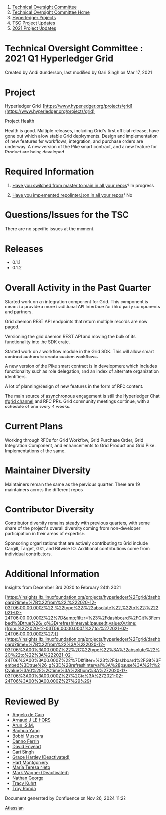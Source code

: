 1. [Technical Oversight Committee](index.html)
2. [Technical Oversight Committee Home](Technical-Oversight-Committee-Home_21430274.html)
3. [Hyperledger Projects](Hyperledger-Projects_21447704.html)
4. [TSC Project Updates](TSC-Project-Updates_21430854.html)
5. [2021 Project Updates](2021-Project-Updates_21452543.html)

# Technical Oversight Committee : 2021 Q1 Hyperledger Grid

Created by Andi Gunderson, last modified by Gari Singh on Mar 17, 2021

# Project

Hyperledger Grid: [https://www.hyperledger.org/projects/grid](https://www.hyperledger.org/projects/grid)

Project Health

Health is good. Multiple releases, including Grid's first official release, have gone out which allow stable Grid deployments. Design and implementation of new features for workflows, integration, and purchase orders are underway. A new version of the Pike smart contract, and a new feature for Product are being developed.

# Required Information

1. [Have you switched from master to main in all your repos](https://lf-hyperledger.atlassian.net/wiki/display/TSC/Projects+have+two+quarters+to+comply+with+common+repo+structure?focusedCommentId=21452776)? In progress
   
2. [Have you implemented repolinter.json in all your repos](https://lf-hyperledger.atlassian.net/wiki/display/TSC/Common+Repo+structure)? No
   

# Questions/Issues for the TSC

There are no specific issues at the moment.

# Releases

- 0.1.1
- 0.1.2

# Overall Activity in the Past Quarter

Started work on an integration component for Grid. This component is meant to provide a more traditional API interface for third party components and partners.

Grid daemon REST API endpoints that return multiple records are now paged.

Versioning the grid daemon REST API and moving the bulk of its functionality into the SDK crate.

Started work on a workflow module in the Grid SDK. This will allow smart contract authors to create custom workflows.

A new version of the Pike smart contract is in development which includes functionality such as role delegation, and an index of alternate organization identifiers.

A lot of planning/design of new features in the form of RFC content.

The main source of asynchronous engagement is still the Hyperledger Chat [#grid channel](https://chat.hyperledger.org/channel/grid) and RFC PRs. Grid community meetings continue, with a schedule of one every 4 weeks.

# Current Plans

Working through RFCs for Grid Workflow, Grid Purchase Order, Grid Integration Component, and enhancements to Grid Product and Grid Pike. Implementations of the same.

# Maintainer Diversity

Maintainers remain the same as the previous quarter. There are 19 maintainers across the different repos.

# Contributor Diversity

Contributor diversity remains steady with previous quarters, with some share of the project's overall diversity coming from non-developer participation in their areas of expertise.

Sponsoring organizations that are actively contributing to Grid include Cargill, Target, GS1, and Bitwise IO. Additional contributions come from individual contributors.

# Additional Information

Insights from December 3rd 2020 to February 24th 2021

[https://insights.lfx.linuxfoundation.org/projects/hyperledger%2Fgrid/dashboard?time=%7B%22from%22:%222020-12-03T06:00:00.000Z%22,%22type%22:%22absolute%22,%22to%22:%222021-02-24T06:00:00.000Z%22%7D&amp;filter=%23%2Fdashboard%2FGit%3Fembed%3Dtrue%26\_g%3D(refreshInterval:(pause:!t,value:0),time:(from:%272020-12-03T06:00:00.000Z%27,to:%272021-02-24T06:00:00.000Z%27))](https://insights.lfx.linuxfoundation.org/projects/hyperledger%2Fgrid/dashboard?time=%7B%22from%22%3A%222020-12-03T06%3A00%3A00.000Z%22%2C%22type%22%3A%22absolute%22%2C%22to%22%3A%222021-02-24T06%3A00%3A00.000Z%22%7D&filter=%23%2Fdashboard%2FGit%3Fembed%3Dtrue%26_g%3D%28refreshInterval%3A%28pause%3A%21t%2Cvalue%3A0%29%2Ctime%3A%28from%3A%272020-12-03T06%3A00%3A00.000Z%27%2Cto%3A%272021-02-24T06%3A00%3A00.000Z%27%29%29)

# Reviewed By

- [Angelo de Caro](https://lf-hyperledger.atlassian.net/wiki/people/70121:d6b0f0e4-825f-4f16-88e1-4d14e95f2f10?ref=confluence)
- [Arnaud J LE HORS](https://lf-hyperledger.atlassian.net/wiki/people/70121:0e75e3b8-500a-4067-9f7e-ed46e91bcb9d?ref=confluence)
- [Arun .S.M.](https://lf-hyperledger.atlassian.net/wiki/people/621a0e5097d313006ba7386a?ref=confluence)
- [Baohua Yang](https://lf-hyperledger.atlassian.net/wiki/people/557058:17d87dbf-05fe-4c1b-84cf-fd69f7fcbb20?ref=confluence)
- [Bobbi Muscara](https://lf-hyperledger.atlassian.net/wiki/people/5c4cb1b7d8bbb7445c0a457e?ref=confluence)
- [Danno Ferrin](https://lf-hyperledger.atlassian.net/wiki/people/5b7f2d80c4e4892a5b789551?ref=confluence)
- [David Enyeart](https://lf-hyperledger.atlassian.net/wiki/people/712020:30d7e775-8a5d-4896-8950-8da2af027639?ref=confluence)
- [Gari Singh](https://lf-hyperledger.atlassian.net/wiki/people/557058:51429e31-90f4-4684-b7cd-9a4fe15ff188?ref=confluence)
- [Grace Hartley (Deactivated)](https://lf-hyperledger.atlassian.net/wiki/people/5c3e0cd1ff324728a1db2448?ref=confluence)
- [Hart Montgomery](https://lf-hyperledger.atlassian.net/wiki/people/712020:86f447c0-86dc-43b3-ac03-6a31923bbb84?ref=confluence)
- [María Teresa nieto](https://lf-hyperledger.atlassian.net/wiki/people/5d36fa46af1d920bc99755b6?ref=confluence)
- [Mark Wagner (Deactivated)](https://lf-hyperledger.atlassian.net/wiki/people/70121:81b88945-c9ef-40fe-9224-207bdb280922?ref=confluence)
- [Nathan George](https://lf-hyperledger.atlassian.net/wiki/people/712020:3e7556ab-cdb8-47f5-8b68-12a3378021fd?ref=confluence)
- [Tracy Kuhrt](https://lf-hyperledger.atlassian.net/wiki/people/712020:eb6ae9c3-aa8e-40ba-9dab-a6969b1ac52e?ref=confluence)
- [Troy Ronda](https://lf-hyperledger.atlassian.net/wiki/people/557058:c854f35a-2b58-4be3-9003-ca2a67495580?ref=confluence)

Document generated by Confluence on Nov 26, 2024 11:22

[Atlassian](http://www.atlassian.com/)
